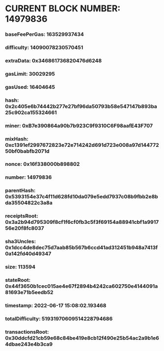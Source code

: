 # CURRENT BLOCK NUMBER: 14979836

### baseFeePerGas: 163529937434
### difficulty: 14090078230570451
### extraData: 0x346861736820476d6248
### gasLimit: 30029295
### gasUsed: 16404645
### hash: 0x2c405e6b74442b277e27bf96da50793b58e547147b893ba25c902ca155324661
### miner: 0xB7e390864a90b7b923C9f9310C6F98aafE43F707
### mixHash: 0xc1391ef2997672823e72e714242d691d723e008a97d14477250bf0babfb2071d
### nonce: 0x16f338000b898802
### number: 14979836
### parentHash: 0x5393154e37c4f11d628fd10da079e5edd7937c08b9fbb2e8bda35504822c3a8a
### receiptsRoot: 0x3a2b94d795309f8cf1f6cf0fb3c5f3f69154a88941cbf1a991756e20f8fc8037
### sha3Uncles: 0x1dcc4de8dec75d7aab85b567b6ccd41ad312451b948a7413f0a142fd40d49347
### size: 113594
### stateRoot: 0x44f3650b1cec015ae4e67f2894b4242ca602750e4144091a81693e71b5eedb52
### timestamp: 2022-06-17 15:08:02.193468
### totalDifficulty: 51931970609514228794686
### transactionsRoot: 0x30ddcfd21cb59e68c84be419e8cb12f490e25b54ac2a9b1e64dbae243e4b3ca9
